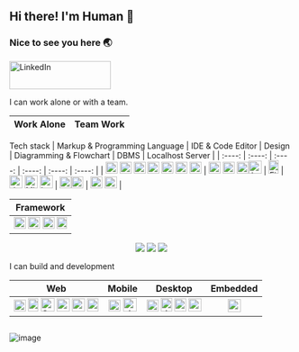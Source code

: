 ## Hi there! I'm Human 👋
### Nice to see you here 🌏
<a href="https://www.linkedin.com/in/luthfiramdhanf/" title="LinkedIn" target="_blank"><img src="https://blogger.googleusercontent.com/img/b/R29vZ2xl/AVvXsEgRDATwi5f0WX1Mf8pv2935G0W9WlXQb67h60bVn_7wAqJp8fUS7xovY-yXOCzRriFlJeaRKL4W9QynSCpnmoIOfKlVzhYXktY9wfcwQdUvRyaGswmdf8Maur384n_ILdV0_oYraWJiZ2fiVUziiVIg8qOd1YLkxXVP6y2itzSjgxfTMHR2NSRc8eF5/w200-h54/ezgif.com-webp-to-png.png" alt="LinkedIn" width="180px" height="50px"></a> 

I can work alone or with a team.

|                Work Alone                  |                   Team Work                     |
| :----------------------------------------- | :---------------------------------------------- |

Tech stack
| Markup & Programming Language | IDE & Code Editor  | Design  | Diagramming & Flowchart | DBMS | Localhost Server | 
| :----: | :----: | :----: | :----: | :----: | :----: |
| <a href="https://html.com/" title="HTML5"><img src="https://cdn.iconscout.com/icon/free/png-256/free-html5-40-1175193.png" alt="HTML5" width="21px" height="21px"></a> <a href="https://www.css3.com/" title="CSS3"><img src="https://cdn.iconscout.com/icon/free/png-256/free-css-alt-3628710-3029935.png" alt="CSS3" width="21px" height="21px"></a> <a href="https://php.net/" title="PHP"><img src="https://github.com/get-icon/geticon/raw/master/icons/php.svg" alt="PHP" width="21px" height="21px"></a> <a href="https://www.java.com/" title="Java"><img src="https://github.com/get-icon/geticon/raw/master/icons/java.svg" alt="Java" width="21px" height="21px"></a> <a href="https://www.python.org/" title="Python"><img src="https://github.com/get-icon/geticon/raw/master/icons/python.svg" alt="Python" width="21px" height="21px"></a> <a href="https://isocpp.org/" title="C++"><img src="https://github.com/get-icon/geticon/raw/master/icons/c-plusplus.svg" alt="C++" width="21px" height="21px"></a> <a href="https://dart.dev/" title="Dart"><img src="https://upload.wikimedia.org/wikipedia/commons/7/7e/Dart-logo.png" alt="C++" width="21px" height="21px"></a> | <a href="https://code.visualstudio.com/" title="Visual Studio Code" target="_blank"><img src="https://code.visualstudio.com/assets/images/code-stable.png" alt="Visual Studio Code" width="21px" height="21px"></a> <a href="https://visualstudio.microsoft.com/" title="Visual Studio" target="_blank"><img src="https://visualstudio.microsoft.com/wp-content/uploads/2022/11/vs-icon.svg" alt="Visual Studio" width="21px" height="21px"></a> <a href="https://netbeans.apache.org/" title="Apache Netbeans" target="_blank"><img src="https://netbeans.apache.org/images/apache-netbeans.svg" alt="Apache NetBeans" width="21px" height="21px"></a><a href="https://developer.android.com/" title="Android Studio" target="_blank"><img src="https://developer.android.com/static/images/logos/android.svg" alt="Android Studio" width="23px" height="23px"></a> | <a href="https://www.figma.com/" title="Figma" target="_blank"><img src="https://upload.wikimedia.org/wikipedia/commons/thumb/3/33/Figma-logo.svg/1667px-Figma-logo.svg.png" alt="Figma" width="18px" height="24px"></a> | <a href="https://www.drawio.com/" title="Diagram .io" target="_blank"><img src="https://encrypted-tbn0.gstatic.com/images?q=tbn:ANd9GcRhq3JBcM7f27PgJdniWomZiiz57MgsdfJQh-R-Stok__xIBk_qGfaMWjtUxcigHoqUHao&usqp=CAU" alt="draw .io" width="23px" height="23px"></a> <a href="https://www.microsoft.com/en-us/microsoft-365/visio/flowchart-software" title="Microsoft Visio" target="_blank"><img src="https://id.wizcase.com/wp-content/uploads/2020/10/vISIO-LOGO.png" alt="Microsoft Visio" width="23px" height="23px"></a> <a href="https://www.lucidchart.com/" title="Lucidchart" target="_blank"><img src="https://insiderapps.com/sites/default/files/styles/medium/public/2022-05/LucidChart%20Logo.png?itok=iKu4yV_r" alt="Lucidchart" width="23px" height="23px"></a> | <a href="https://www.mysql.com/" title="MySQL"><img src="https://github.com/get-icon/geticon/raw/master/icons/mysql.svg" alt="MySQL" width="21px" height="21px"></a><a href="https://www.mongodb.com/" title="MongoDB"><img src="https://github.com/get-icon/geticon/raw/master/icons/mongodb-icon.svg" alt="MongoDB" width="21px" height="21px"></a> | <a href="https://www.apachefriends.org/" title="Xampp"><img src="https://www.svgrepo.com/show/354575/xampp.svg" alt="Xampp" width="21px" height="21px"></a> <a href="https://laragon.org/" title="Laragon"><img src="https://laragon.org/logo.svg" alt="Laragon" width="22px" height="21px"></a> |

| Framework | 
| :-------: |
| <a href="https://laravel.com/" title="Laravel"><img src="https://github.com/get-icon/geticon/raw/master/icons/laravel.svg" alt="Laravel" width="21px" height="21px"></a> <a href="https://codeigniter.com/" title="CodeIgniter"><img src="https://github.com/get-icon/geticon/raw/master/icons/codeigniter.svg" alt="CodeIgniter" width="21px" height="21px"></a> <a href="https://getbootstrap.com/" title="Bootstrap"><img src="https://github.com/get-icon/geticon/raw/master/icons/bootstrap.svg" alt="Bootstrap" width="21px" height="21px"></a> <a href="https://flutter.dev/" title="Flutter"><img src="https://static-00.iconduck.com/assets.00/flutter-icon-1651x2048-ojswpayr.png" alt="Flutter" width="18px" height="21px"></a> |

<p align="center" width="100%">
    <img src="https://github.com/luthfirf/luthfirf/assets/65375034/49a818b9-e6ed-4186-8d23-f9e2b1f45055">
    <img src="https://github.com/luthfirf/luthfirf/assets/65375034/028e8368-9ff8-47b5-a0b6-94ddb54be088">
    <img src="https://github.com/luthfirf/luthfirf/assets/65375034/456df9da-930a-488d-b143-84223d818606">
</p>

I can build and development

| Web | Mobile |  Desktop  | Embedded | 
| :-: | :----: | :-------: | :------: |
| <img src="https://github.com/luthfirf/luthfirf/assets/65375034/e3967b0d-317d-4e5b-bdf7-34bf96926a4c" alt="Google Chrome" width="21px" height="21px"> <img src="https://github.com/luthfirf/luthfirf/assets/65375034/6aa3e502-15b6-4081-a919-6278b4980fd8" alt="Microsoft Bing" width="18px" height="23px"> <img src="https://github.com/luthfirf/luthfirf/assets/65375034/4428df04-2c52-4a6e-8ae4-a4cfc991a924" alt="Safari" width="24px" height="24px"> <img src="https://github.com/luthfirf/luthfirf/assets/65375034/13b37907-abe8-4177-bde4-ad9b56f88da1" alt="Opera" width="23px" height="23px"> <img src="https://github.com/luthfirf/luthfirf/assets/65375034/eca36387-412e-4dd1-a41b-d5d66ae6f6e0" alt="Tor Browser" width="23px" height="23px"> <img src="https://github.com/luthfirf/luthfirf/assets/65375034/bdc3ac89-04f0-4611-b3e5-ef34211cd751" alt="Brave" width="20px" height="23px">  | <img src="https://github.com/luthfirf/luthfirf/assets/65375034/57b0f69f-5b37-4d8a-ae75-2f55e35f4bd4" alt="Google Play" width="21px" height="21px"> <img src="https://github.com/luthfirf/luthfirf/assets/65375034/3b797863-6366-48f0-ae2f-9d4103173c61" alt="App Store" width="24px" height="24px">  | <img src="https://github.com/luthfirf/luthfirf/assets/65375034/350dfe94-49c0-4347-8449-71b2bb154f13" alt="Windows" width="21px" height="21px"> <img src="https://github.com/luthfirf/luthfirf/assets/65375034/caf1770b-539b-4d2b-8a6e-2c049e8f5372" alt="Apple macOS" width="20px" height="24px"> <img src="https://github.com/luthfirf/luthfirf/assets/65375034/8888852c-f57a-415f-806f-3114e617b2cf" alt="Linux" width="21px" height="23px"> <img src="https://github.com/luthfirf/luthfirf/assets/65375034/ffae6858-11d2-423d-a2f8-ea3f23987568" alt="Ubuntu" width="23px" height="23px"> | <img src="https://github.com/luthfirf/luthfirf/assets/65375034/be15ecd8-27c7-4d3a-9883-6d612b92c91e" alt="Embedded1" width="23px" height="23px"> |

<!-- table name = markdown -->
<!-- https://medium.com/analytics-vidhya/writing-github-readme-e593f278a796 -->
<!-- https://github.com/ikatyang/emoji-cheat-sheet/blob/master/README.md#other-symbol -->
<!-- 
![image](https://github.com/luthfirf/luthfirf/assets/65375034/7c3f0cf8-0b71-4b55-99a2-62ea1e1a6c92) -->
##
![image](https://github.com/luthfirf/luthfirf/assets/65375034/c79aab56-eaf2-4eb3-bc54-b8c286796d8e)
<!-- https://medium.com/analytics-vidhya/writing-github-readme-e593f278a796 -->
<!-- https://github.com/get-icon/geticon/blob/master/README.md?plain=1 -->
<!-- https://emojipedia.org/travel-places/ -->
<!-- https://shields.io/ -->

<!--
**luthfirf/luthfirf** is a ✨ _special_ ✨ repository because its `README.md` (this file) appears on your GitHub profile.

Here are some ideas to get you started:

- 🔭 I’m currently working on ...
- 🌱 I’m currently learning ...
- 👯 I’m looking to collaborate on ...
- 🤔 I’m looking for help with ...
- 💬 Ask me about ...
- 📫 How to reach me: ...
- 😄 Pronouns: ...
- ⚡ Fun fact: ...
-->
